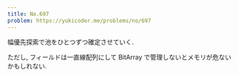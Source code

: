 ```yaml
---
title: No.697
problem: https://yukicoder.me/problems/no/697
---
```

幅優先探索で池をひとつずつ確定させていく.

ただし, フィールドは一直線配列にして BitArray で管理しないとメモリが危ないかもしれない.

